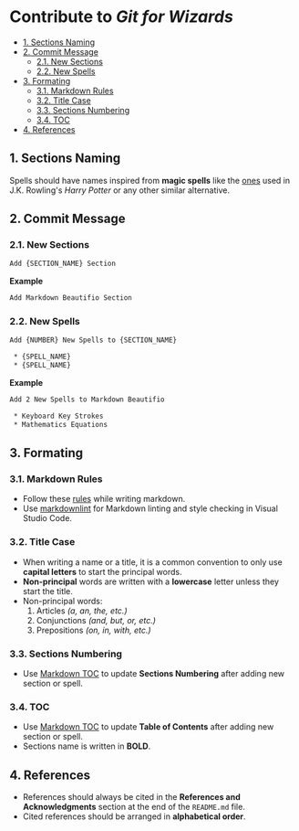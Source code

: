 # Contribute to *Git for Wizards*

<!-- TOC depthFrom:2 -->

- [1. Sections Naming](#1-sections-naming)
- [2. Commit Message](#2-commit-message)
    - [2.1. New Sections](#21-new-sections)
    - [2.2. New Spells](#22-new-spells)
- [3. Formating](#3-formating)
    - [3.1. Markdown Rules](#31-markdown-rules)
    - [3.2. Title Case](#32-title-case)
    - [3.3. Sections Numbering](#33-sections-numbering)
    - [3.4. TOC](#34-toc)
- [4. References](#4-references)

<!-- /TOC -->

## 1. Sections Naming

Spells should have names inspired from **magic spells** like the [ones](https://www.pottermore.com/collection/spells-and-charms) used in J.K. Rowling's _Harry Potter_ or any other similar alternative.

## 2. Commit Message

### 2.1. New Sections

```txt
Add {SECTION_NAME} Section
```

**Example**

```txt
Add Markdown Beautifio Section
```

### 2.2. New Spells

```txt
Add {NUMBER} New Spells to {SECTION_NAME}

 * {SPELL_NAME}
 * {SPELL_NAME}
```

**Example**

```txt
Add 2 New Spells to Markdown Beautifio

 * Keyboard Key Strokes
 * Mathematics Equations
```

## 3. Formating

### 3.1. Markdown Rules

- Follow these [rules](https://github.com/DavidAnson/markdownlint/blob/master/doc/Rules.md) while writing markdown.
- Use [markdownlint](https://marketplace.visualstudio.com/items?itemName=DavidAnson.vscode-markdownlint) for Markdown linting and style checking in Visual Studio Code.

### 3.2. Title Case

- When writing a name or a title, it is a common convention to only use **capital letters** to start the principal words.
- **Non-principal** words are written with a **lowercase** letter unless they start the title.
- Non-principal words:
    1. Articles _(a, an, the, etc.)_
    1. Conjunctions _(and, but, or, etc.)_
    1. Prepositions _(on, in, with, etc.)_

### 3.3. Sections Numbering

- Use [Markdown TOC](https://marketplace.visualstudio.com/items?itemName=AlanWalk.markdown-toc) to update **Sections Numbering** after adding new section or spell.

### 3.4. TOC

- Use [Markdown TOC](https://marketplace.visualstudio.com/items?itemName=AlanWalk.markdown-toc) to update **Table of Contents** after adding new section or spell.
- Sections name is written in **BOLD**.

## 4. References

- References should always be cited in the **References and Acknowledgments** section at the end of the `README.md` file.
- Cited references should be arranged in **alphabetical order**.
